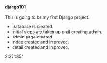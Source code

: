 #### django101
This is going to be my first Django project.


- Database is created.
- Initial steps are taken up until creating admin.
- admin page created.
- index created and improved.
- detail created and improved.

2:37':35"